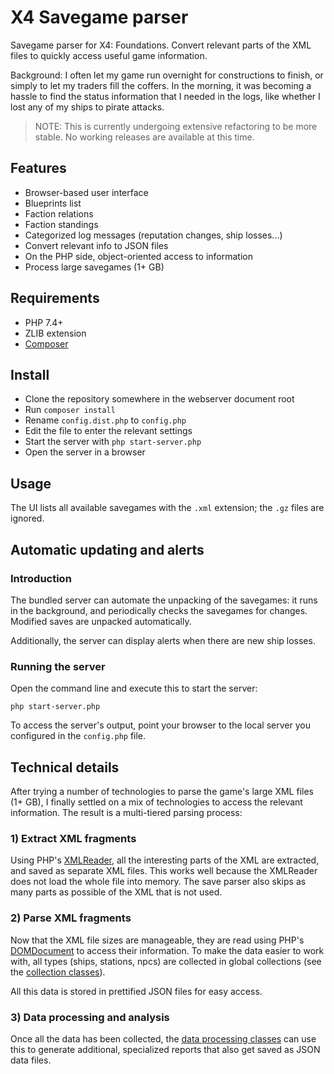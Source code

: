 # X4 Savegame parser

Savegame parser for X4: Foundations. Convert relevant parts of the XML files to quickly access 
useful game information.

Background: I often let my game run overnight for constructions to finish, or simply to let my 
traders fill the coffers. In the morning, it was becoming a hassle to find the status information 
that I needed in the logs, like whether I lost any of my ships to pirate attacks.

> NOTE: This is currently undergoing extensive refactoring
> to be more stable. No working releases are available at
> this time.

## Features

- Browser-based user interface
- Blueprints list
- Faction relations
- Faction standings 
- Categorized log messages (reputation changes, ship losses...)
- Convert relevant info to JSON files
- On the PHP side, object-oriented access to information
- Process large savegames (1+ GB)

## Requirements

- PHP 7.4+
- ZLIB extension
- [Composer](https://getcomposer.org)

## Install

- Clone the repository somewhere in the webserver document root
- Run `composer install`
- Rename `config.dist.php` to `config.php`
- Edit the file to enter the relevant settings
- Start the server with `php start-server.php`
- Open the server in a browser

## Usage

The UI lists all available savegames with the `.xml` extension; the `.gz` files are ignored. 

## Automatic updating and alerts

### Introduction

The bundled server can automate the unpacking of the savegames: it runs in the
background, and periodically checks the savegames for changes. Modified saves
are unpacked automatically.

Additionally, the server can display alerts when there are new ship losses.

### Running the server

Open the command line and execute this to start the server:

```
php start-server.php
```

To access the server's output, point your browser to the local server
you configured in the `config.php` file.

## Technical details

After trying a number of technologies to parse the game's large XML 
files (1+ GB), I finally settled on a mix of technologies to access 
the relevant information. The result is a multi-tiered parsing process:

### 1) Extract XML fragments

Using PHP's [XMLReader][], all the interesting parts of the XML are
extracted, and saved as separate XML files. This works well because
the XMLReader does not load the whole file into memory. The save parser
also skips as many parts as possible of the XML that is not used.

### 2) Parse XML fragments

Now that the XML file sizes are manageable, they are read using
PHP's [DOMDocument][] to access their information. To make the data
easier to work with, all types (ships, stations, npcs) are collected
in global collections (see the [collection classes][]).

All this data is stored in prettified JSON files for easy access.

### 3) Data processing and analysis

Once all the data has been collected, the [data processing classes][]
can use this to generate additional, specialized reports that also
get saved as JSON data files.


[XMLReader]:https://www.php.net/manual/en/book.xmlreader.php
[DOMDocument]:https://www.php.net/manual/en/class.domdocument.php
[fragment parser classes]:https://github.com/Mistralys/x4-savegame-parser/tree/main/src/X4/SaveViewer/Parser/Fragment
[collection classes]:https://github.com/Mistralys/x4-savegame-parser/tree/main/src/X4/SaveViewer/Parser/Collections
[data processing classes]:https://github.com/Mistralys/x4-savegame-parser/tree/main/src/X4/SaveViewer/Parser/DataProcessing

